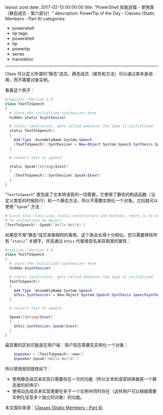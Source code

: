 ﻿layout: post
date: 2017-02-13 00:00:00
title: "PowerShell 技能连载 - 使用类（静态成员 - 第六部分）"
description: PowerTip of the Day - Classes (Static Members - Part 6)
categories:
- powershell
- tip
tags:
- powershell
- tip
- powertip
- series
- translation
---
Class 可以定义所谓的“静态”成员。静态成员（属性和方法）可以通过类本身调用，而不需要对象实例。

看看这个例子：

```powershell
#requires -Version 5.0
class TextToSpeech
{
  # store the initialized synthesizer here
  hidden static $synthesizer

  # static constructor, gets called whenever the type is initialized
  static TextToSpeech()
  {
    Add-Type -AssemblyName System.Speech
    [TextToSpeech]::Synthesizer = New-Object System.Speech.Synthesis.SpeechSynthesizer
  }

  # convert text to speech

  static Speak([string]$text)
  {
    [TextToSpeech]::Synthesizer.Speak($text)
  }
}
```

"`TextToSpeech`" 类包装了文本转语音的一切需要。它使用了静态的构造函数（当定义类型的时候执行）和一个静态方法，所以不需要实例化一个对象。立刻就可以使用 "`Speak`" 方法：

```powershell
# since this class uses static constructors and methods, there is no need
# to instantiate an object
[TextToSpeech]::Speak('Hello World!')
```

如果您不用“静态”成员来做相同的事情，这个类会长得十分相似。您只需要移除所有 "`static`" 关键字，并且通过 `$this` 代替类型名来存取类的属性：

```powershell
#requires -Version 5.0
class TextToSpeech
{
  # store the initialized synthesizer here
  hidden $synthesizer

  # static constructor, gets called whenever the type is initialized
  TextToSpeech()
  {
    Add-Type -AssemblyName System.Speech
    $this.Synthesizer = New-Object System.Speech.Synthesis.SpeechSynthesizer
  }

  # convert text to speech

  Speak([string]$text)
  {
    $this.Synthesizer.Speak($text)
  }
}
```

最显著的区别可能是在用户端：用户现在需要先实例化一个对象：

```powershell
    $speaker = [TextToSpeech]::new()
    $speaker.Speak('Hello World!')
```

所以使用规则提炼如下：

- 使用静态成员来实现只需要存在一次的功能（所以文本到语音转换器是一个静态类的好例子）
- 使用动态成员来实现需要在多于一个实例中同时存在（这样用户可以根据需要实例化任意多个独立的对象）的功能。

<!--more-->
本文国际来源：[Classes (Static Members - Part 6)](http://community.idera.com/powershell/powertips/b/tips/posts/classes-static-members-part-6)
